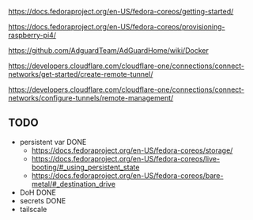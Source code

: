 https://docs.fedoraproject.org/en-US/fedora-coreos/getting-started/

https://docs.fedoraproject.org/en-US/fedora-coreos/provisioning-raspberry-pi4/

https://github.com/AdguardTeam/AdGuardHome/wiki/Docker

https://developers.cloudflare.com/cloudflare-one/connections/connect-networks/get-started/create-remote-tunnel/

https://developers.cloudflare.com/cloudflare-one/connections/connect-networks/configure-tunnels/remote-management/

## TODO

-   persistent var DONE
    -   https://docs.fedoraproject.org/en-US/fedora-coreos/storage/
    -   https://docs.fedoraproject.org/en-US/fedora-coreos/live-booting/#_using_persistent_state
    -   https://docs.fedoraproject.org/en-US/fedora-coreos/bare-metal/#_destination_drive
-   DoH DONE
-   secrets DONE
-   tailscale
